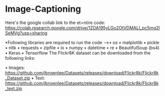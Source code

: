 # Image-Captioning
Here's the google collab link to the et=ntire code:
https://colab.research.google.com/drive/1ZOA195yLGo2OtVDMALI_pc5mq2lSeMVg?usp=sharing

•Following libraries are required to run the code -->• os • matplotlib • pickle • nltk • requests • zipfile • io • numpy • datetime • re • BeautifulSoup (bs4) • Keras • Tensorflow
The Flickr8K dataset can be downloaded from the following links:

• Images: https://github.com/jbrownlee/Datasets/releases/download/Flickr8k/Flickr8k_Dataset.zip • Text: https://github.com/jbrownlee/Datasets/releases/download/Flickr8k/Flickr8k_text.zip


